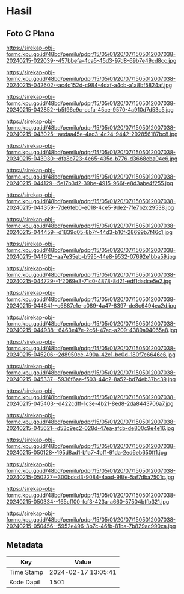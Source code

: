 # Hasil

## Foto C Plano

https://sirekap-obj-formc.kpu.go.id/48bd/pemilu/pdpr/15/05/01/20/07/1505012007038-20240215-022039--457bbefa-4ca5-45d3-97d8-69b7e49cd8cc.jpg

https://sirekap-obj-formc.kpu.go.id/48bd/pemilu/pdpr/15/05/01/20/07/1505012007038-20240215-042602--ac4d152d-c984-4daf-a4cb-a1a8bf5824af.jpg

https://sirekap-obj-formc.kpu.go.id/48bd/pemilu/pdpr/15/05/01/20/07/1505012007038-20240215-042852--b5f96e9c-ccfa-45ce-9570-4a910d7d53c5.jpg

https://sirekap-obj-formc.kpu.go.id/48bd/pemilu/pdpr/15/05/01/20/07/1505012007038-20240215-043025--aedaa45e-4ad3-4c24-9442-292856187bc8.jpg

https://sirekap-obj-formc.kpu.go.id/48bd/pemilu/pdpr/15/05/01/20/07/1505012007038-20240215-043930--dfa8e723-4e65-435c-b776-d3668eba04e6.jpg

https://sirekap-obj-formc.kpu.go.id/48bd/pemilu/pdpr/15/05/01/20/07/1505012007038-20240215-044129--5e17b3d2-39be-4915-966f-e8d3abe4f255.jpg

https://sirekap-obj-formc.kpu.go.id/48bd/pemilu/pdpr/15/05/01/20/07/1505012007038-20240215-044359--7de6feb0-e018-4ce5-9de2-7fe7b2c29538.jpg

https://sirekap-obj-formc.kpu.go.id/48bd/pemilu/pdpr/15/05/01/20/07/1505012007038-20240215-044459--d1839d05-8b7f-44d3-b10f-28699b7f46c1.jpg

https://sirekap-obj-formc.kpu.go.id/48bd/pemilu/pdpr/15/05/01/20/07/1505012007038-20240215-044612--aa7e35eb-b595-44e8-9532-07692e1bba59.jpg

https://sirekap-obj-formc.kpu.go.id/48bd/pemilu/pdpr/15/05/01/20/07/1505012007038-20240215-044729--1f2069e3-71c0-4878-8d21-edf1dadce5e2.jpg

https://sirekap-obj-formc.kpu.go.id/48bd/pemilu/pdpr/15/05/01/20/07/1505012007038-20240215-044841--c6887e1e-c089-4a47-8397-de8c6494ea2d.jpg

https://sirekap-obj-formc.kpu.go.id/48bd/pemilu/pdpr/15/05/01/20/07/1505012007038-20240215-044938--6463e47e-2c6f-47ac-a209-4389a94065a8.jpg

https://sirekap-obj-formc.kpu.go.id/48bd/pemilu/pdpr/15/05/01/20/07/1505012007038-20240215-045206--2d8950ce-490a-42c1-bc0d-180f7c6646e6.jpg

https://sirekap-obj-formc.kpu.go.id/48bd/pemilu/pdpr/15/05/01/20/07/1505012007038-20240215-045337--5936f6ae-f503-44c2-8a52-bd74eb37bc39.jpg

https://sirekap-obj-formc.kpu.go.id/48bd/pemilu/pdpr/15/05/01/20/07/1505012007038-20240215-045403--d422cdff-1c3e-4b21-8ed8-2da8443706a7.jpg

https://sirekap-obj-formc.kpu.go.id/48bd/pemilu/pdpr/15/05/01/20/07/1505012007038-20240215-045621--d53c9ec2-028d-47ea-afcb-de800c9e4e16.jpg

https://sirekap-obj-formc.kpu.go.id/48bd/pemilu/pdpr/15/05/01/20/07/1505012007038-20240215-050128--195d8ad1-b1a7-4bf1-91da-2ed6eb650ff1.jpg

https://sirekap-obj-formc.kpu.go.id/48bd/pemilu/pdpr/15/05/01/20/07/1505012007038-20240215-050227--300bdcd3-9084-4aad-98fe-5af7dba7501c.jpg

https://sirekap-obj-formc.kpu.go.id/48bd/pemilu/pdpr/15/05/01/20/07/1505012007038-20240215-050334--165cff00-fcf3-423a-a660-57504bffb321.jpg

https://sirekap-obj-formc.kpu.go.id/48bd/pemilu/pdpr/15/05/01/20/07/1505012007038-20240215-050456--5952e496-3b7c-46fb-81ba-7b829ac990ca.jpg


## Metadata

| Key        | Value               |
| ---------- | ------------------- |
| Time Stamp | 2024-02-17 13:05:41 |
| Kode Dapil | 1501                |



